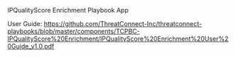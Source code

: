 IPQualityScore Enrichment Playbook App

User Guide: https://github.com/ThreatConnect-Inc/threatconnect-playbooks/blob/master/components/TCPBC-IPQualityScore%20Enrichment/IPQualityScore%20Enrichment%20User%20Guide_v1.0.pdf
